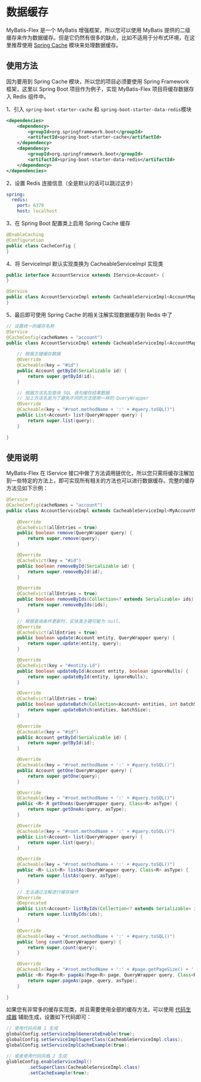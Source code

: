 # 数据缓存

MyBatis-Flex 是一个 MyBatis 增强框架，所以您可以使用 MyBatis 提供的二级缓存来作为数据缓存。但是它仍然有很多的缺点，比如不适用于分布式环境，在这里推荐使用 [Spring Cache](https://docs.spring.io/spring-framework/docs/5.2.24.RELEASE/spring-framework-reference/integration.html#cache) 模块来处理数据缓存。

## 使用方法

因为要用到 Spring Cache 模块，所以您的项目必须要使用 Spring Framework 框架，这里以 Spring Boot 项目作为例子，实现 MyBatis-Flex 项目将缓存数据存入 Redis 组件中。

1、引入 `spring-boot-starter-cache` 和 `spring-boot-starter-data-redis`模块

```xml
<dependencies>
    <dependency>
        <groupId>org.springframework.boot</groupId>
        <artifactId>spring-boot-starter-cache</artifactId>
    </dependency>
    <dependency>
        <groupId>org.springframework.boot</groupId>
        <artifactId>spring-boot-starter-data-redis</artifactId>
    </dependency>
</dependencies>
```

2、设置 Redis 连接信息（全是默认的话可以跳过这步）

```yaml
spring:
  redis:
    port: 6379
    host: localhost
```

3、在 Spring Boot 配置类上启用 Spring Cache 缓存

```java
@EnableCaching
@Configuration
public class CacheConfig {
}
```

4、将 ServiceImpl 默认实现类换为 CacheableServiceImpl 实现类

```java
public interface AccountService extends IService<Account> {
}

@Service
public class AccountServiceImpl extends CacheableServiceImpl<AccountMapper, Account> implements AccountService {
}
```

5、最后即可使用 Spring Cache 的相关注解实现数据缓存到 Redis 中了

```java
// 设置统一的缓存名称
@Service
@CacheConfig(cacheNames = "account")
public class AccountServiceImpl extends CacheableServiceImpl<AccountMapper, Account> implements AccountService {
    
    // 根据主键缓存数据
    @Override
    @Cacheable(key = "#id")
    public Account getById(Serializable id) {
        return super.getById(id);
    }

    // 根据方法名加查询 SQL 语句缓存结果数据
    // 加上方法名是为了避免不同的方法使用一样的 QueryWrapper
    @Override
    @Cacheable(key = "#root.methodName + ':' + #query.toSQL()")
    public List<Account> list(QueryWrapper query) {
        return super.list(query);
    }
    
}
```

## 使用说明

MyBatis-Flex 在 IService 接口中做了方法调用链优化，所以您只需将缓存注解加到一些特定的方法上，即可实现所有相关的方法也可以进行数据缓存。完整的缓存方法见如下示例：

```java
@Service
@CacheConfig(cacheNames = "account")
public class AccountServiceImpl extends CacheableServiceImpl<MyAccountMapper, Account> {
    
    @Override
    @CacheEvict(allEntries = true)
    public boolean remove(QueryWrapper query) {
        return super.remove(query);
    }

    @Override
    @CacheEvict(key = "#id")
    public boolean removeById(Serializable id) {
        return super.removeById(id);
    }

    @Override
    @CacheEvict(allEntries = true)
    public boolean removeByIds(Collection<? extends Serializable> ids) {
        return super.removeByIds(ids);
    }

    // 根据查询条件更新时，实体类主键可能为 null。
    @Override
    @CacheEvict(allEntries = true)
    public boolean update(Account entity, QueryWrapper query) {
        return super.update(entity, query);
    }

    @Override
    @CacheEvict(key = "#entity.id")
    public boolean updateById(Account entity, boolean ignoreNulls) {
        return super.updateById(entity, ignoreNulls);
    }

    @Override
    @CacheEvict(allEntries = true)
    public boolean updateBatch(Collection<Account> entities, int batchSize) {
        return super.updateBatch(entities, batchSize);
    }

    @Override
    @Cacheable(key = "#id")
    public Account getById(Serializable id) {
        return super.getById(id);
    }

    @Override
    @Cacheable(key = "#root.methodName + ':' + #query.toSQL()")
    public Account getOne(QueryWrapper query) {
        return super.getOne(query);
    }

    @Override
    @Cacheable(key = "#root.methodName + ':' + #query.toSQL()")
    public <R> R getOneAs(QueryWrapper query, Class<R> asType) {
        return super.getOneAs(query, asType);
    }

    @Override
    @Cacheable(key = "#root.methodName + ':' + #query.toSQL()")
    public List<Account> list(QueryWrapper query) {
        return super.list(query);
    }

    @Override
    @Cacheable(key = "#root.methodName + ':' + #query.toSQL()")
    public <R> List<R> listAs(QueryWrapper query, Class<R> asType) {
        return super.listAs(query, asType);
    }

    // 无法通过注解进行缓存操作
    @Override
    @Deprecated
    public List<Account> listByIds(Collection<? extends Serializable> ids) {
        return super.listByIds(ids);
    }

    @Override
    @Cacheable(key = "#root.methodName + ':' + #query.toSQL()")
    public long count(QueryWrapper query) {
        return super.count(query);
    }

    @Override
    @Cacheable(key = "#root.methodName + ':' + #page.getPageSize() + ':' + #page.getPageNumber() + ':' + #query.toSQL()")
    public <R> Page<R> pageAs(Page<R> page, QueryWrapper query, Class<R> asType) {
        return super.pageAs(page, query, asType);
    }
    
}
```

如果您有非常多的缓存实现类，并且需要使用全部的缓存方法，可以使用 [代码生成器](../others/codegen.md) 辅助生成，设置如下代码即可：

```java
// 使用代码风格 1 生成
globalConfig.setServiceImplGenerateEnable(true);
globalConfig.setServiceImplSuperClass(CacheableServiceImpl.class);
globalConfig.setServiceImplCacheExample(true);

// 或者使用代码风格 2 生成
globleConfig.enableServiceImpl()
        .setSuperClass(CacheableServiceImpl.class)
        .setCacheExample(true);
```
